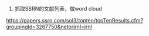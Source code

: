 1. 抓取SSRN的文献列表，做word cloud

https://papers.ssrn.com/sol3/topten/topTenResults.cfm?groupingId=3267750&netorjrnl=jrnl
